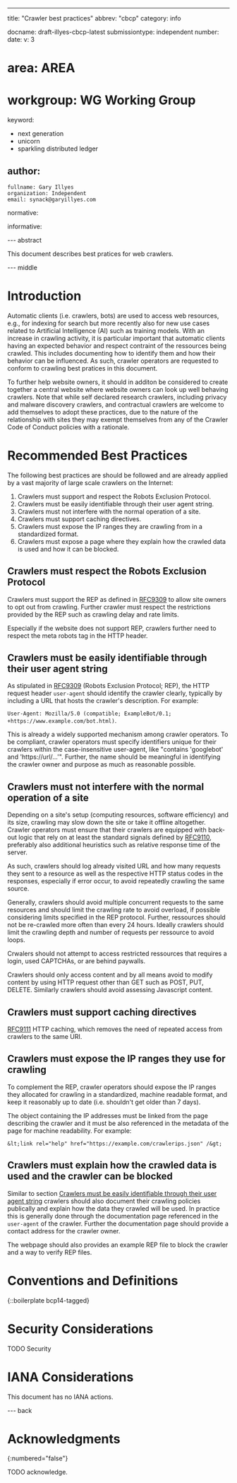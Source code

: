 ---
title: "Crawler best practices"
abbrev: "cbcp"
category: info

docname: draft-illyes-cbcp-latest
submissiontype: independent
number:
date:
v: 3
# area: AREA
# workgroup: WG Working Group
keyword:
 - next generation
 - unicorn
 - sparkling distributed ledger

author:
 -
    fullname: Gary Illyes
    organization: Independent
    email: synack@garyillyes.com

normative:

informative:


--- abstract

This document describes best pratices for web crawlers.


--- middle

# Introduction

Automatic clients (i.e. crawlers, bots) are used to access web resources, e.g., for indexing
for search but more recently also for new use cases related to Artificial Intelligence (AI)
such as training models. With an increase in crawling activity, it is particular important 
that automatic clients having an expected behavior and respect contraint of the ressources
being crawled. This includes documenting how to identify them and how their behavior
can be influenced. As such, crawler operators are requested
to conform to crawling best pratices in this document.

To further help website owners,
it should in additon be considered to create together a central
website where website owners can look up well behaving crawlers.
Note that while self declared research crawlers, including privacy and malware discovery
crawlers, and contractual crawlers are welcome to add themselves to adopt these practices,
due to the nature of the relationship with sites they may exempt themselves from any of
the Crawler Code of Conduct policies with a rationale.


# Recommended Best Practices

The following best practices are should be followed and are already
applied by a vast majority of large scale crawlers on the Internet:

1. Crawlers must support and respect the Robots Exclusion Protocol.
2. Crawlers must be easily identifiable through their user agent string.
3. Crawlers must not interfere with the normal operation of a site.
4. Crawlers must support caching directives.
5. Crawlers must expose the IP ranges they are crawling from in a standardized format.
6. Crawlers must expose a page where they explain how the crawled data is used and how it can be blocked.


## Crawlers must respect the Robots Exclusion Protocol

Crawlers must support the REP as defined in
[RFC9309](https://www.rfc-editor.org/rfc/rfc9309.html#section-2.2.1) to allow site owners
to opt out from crawling. Further crawler must respect the restrictions provided
by the REP such as crawling delay and rate limits.

Especially if the website does not support REP, crawlers further need to respect the
meta robots tag in the HTTP header.


## Crawlers must be easily identifiable through their user agent string

As stipulated in [RFC9309](https://www.rfc-editor.org/rfc/rfc9309.html#section-2.2.1)
(Robots Exclusion Protocol; REP), the HTTP request header `user-agent` should
identify the crawler clearly, typically by including a URL that hosts the crawler's
description. For example:

`User-Agent: Mozilla/5.0 (compatible; ExampleBot/0.1; +https://www.example.com/bot.html)`.

This is already a widely supported mechanism among crawler operators.
To be compliant, crawler operators must specify identifiers unique for their crawlers
within the case-insensitive user-agent, like "contains 'googlebot' and 'https://url/...'".
Further, the name should be meaningful in identifying the crawler owner and purpose
as much as reasonable possible.


## Crawlers must not interfere with the normal operation of a site

Depending on a site's setup (computing resources, software efficiency) and its size,
crawling may slow down the site or take it offline altogether. Crawler operators must
ensure that their crawlers are equipped with back-out logic that rely on at least the
standard signals defined by
[RFC9110](https://www.rfc-editor.org/rfc/rfc9110#name-server-error-5xx), preferably also
additional heuristics such as relative response time of the server.

As such, crawlers should log already visited URL and how many requests they sent to a resource 
as well as the respective HTTP status codes in the responses,
especially if error occur, to avoid repeatedly crawling the same source.

Generally, crawlers should avoid multiple concurrent requests to the same resources
and should limit the crawling rate to avoid overload, if possible considering limits specified in
the REP protocol. Further, ressources should not be re-crawled more often than every 24 hours.
Ideally crawlers should limit the crawling depth and number of requests
per ressource to avoid loops.

Crwalers should not attempt to access restricted ressources that requires a login, used CAPTCHAs, or are behind paywalls.

Crawlers should only access content and by all means avoid to modify content by using
HTTP request other than GET such as POST, PUT, DELETE. Similarly crawlers should avoid
assessing Javascript content. 

## Crawlers must support caching directives

[RFC9111](https://www.rfc-editor.org/rfc/rfc9111) HTTP caching, which removes the need
of repeated access from crawlers to the same URI. 


## Crawlers must expose the IP ranges they use for crawling

To complement the REP, crawler operators should expose the IP ranges they allocated for
crawling in a standardized, machine readable format, and keep it reasonably up to date
(i.e. shouldn't get older than 7 days).

The object containing the IP addresses must be linked from the page describing the crawler
and it must be also referenced in the metadata of the page for machine readability.
For example:

```
&lt;link rel="help" href="https://example.com/crawlerips.json" /&gt;
```

## Crawlers must explain how the crawled data is used and the crawler can be blocked

Similar to section
[Crawlers must be easily identifiable through their user agent string]() crawlers should
also document their crawling policies publically and explain how the data they crawled will be used. In
practice this is generally done through the documentation page referenced in the `user-agent` of
the crawler. Further the documentation page should provide a contact address for the crawler owner.

The webpage should also provides an example REP file to block the crawler and a way to verify
REP files.


# Conventions and Definitions

{::boilerplate bcp14-tagged}


# Security Considerations

TODO Security


# IANA Considerations

This document has no IANA actions.


--- back

# Acknowledgments
{:numbered="false"}

TODO acknowledge.
